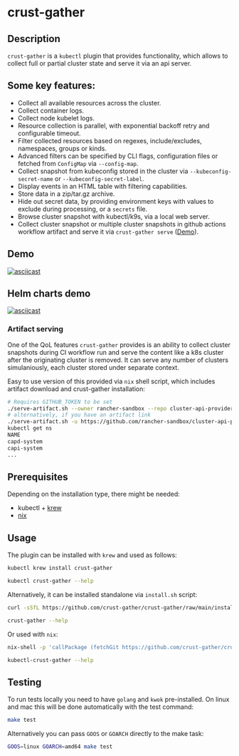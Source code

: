 # crust-gather

## Description

`crust-gather` is a `kubectl` plugin that provides functionality, which allows to collect full or partial cluster state and serve it via an api server.

## Some key features:

- Collect all available resources across the cluster.
- Collect container logs.
- Collect node kubelet logs.
- Resource collection is parallel, with exponential backoff retry and configurable timeout.
- Filter collected resources based on regexes, include/excludes, namespaces, groups or kinds.
- Advanced filters can be specified by CLI flags, configuration files or fetched from `ConfigMap` via `--config-map`.
- Collect snapshot from kubeconfig stored in the cluster via `--kubeconfig-secret-name` or `--kubeconfig-secret-label`.
- Display events in an HTML table with filtering capabilities.
- Store data in a zip/tar.gz archive.
- Hide out secret data, by providing environment keys with values to exclude during processing, or a `secrets` file.
- Browse cluster snapshot with kubectl/k9s, via a local web server.
- Collect cluster snapshot or multiple cluster snapshots in github actions workflow artifact and serve it via `crust-gather serve` ([Demo](#demo-artifact-serving)).

## Demo

[![asciicast](https://asciinema.org/a/632848.svg)](https://asciinema.org/a/632848)

## Helm charts demo

[![asciicast](https://asciinema.org/a/AfbGJSUUtAItmQVp2EEC6j2vo.svg)](https://asciinema.org/a/AfbGJSUUtAItmQVp2EEC6j2vo)

### Artifact serving

One of the QoL features `crust-gather` provides is an ability to collect cluster snapshots during CI workflow run and serve the content like a k8s cluster after the originating cluster is removed. It can serve any number of clusters simulaniously, each cluster stored under separate context.

Easy to use version of this provided via `nix` shell script, which includes artifact download and crust-gather installation:

```bash
# Requires GITHUB_TOKEN to be set
./serve-artifact.sh --owner rancher-sandbox --repo cluster-api-provider-rke2 --artifact_id 1461387168 &
# alternatively, if you have an artifact link
./serve-artifact.sh -u https://github.com/rancher-sandbox/cluster-api-provider-rke2/actions/runs/8923331571/artifacts/1467008322 &
kubectl get ns
NAME
capd-system
capi-system
...
```

## Prerequisites

Depending on the installation type, there might be needed:

- kubectl + [krew](https://krew.sigs.k8s.io/docs/user-guide/setup/install/)
- [nix](https://nixos.org/download/)

## Usage

The plugin can be installed with `krew` and used as follows:

```bash
kubectl krew install crust-gather

kubectl crust-gather --help
```

Alternatively, it can be installed standalone via `install.sh` script:
```bash
curl -sSfL https://github.com/crust-gather/crust-gather/raw/main/install.sh | sh

crust-gather --help
```

Or used with `nix`:
```bash
nix-shell -p 'callPackage (fetchGit https://github.com/crust-gather/crust-gather) {}'

kubectl-crust-gather --help
```

## Testing

To run tests locally you need to have `golang` and `kwok` pre-installed. On linux and mac this will be done automatically with the test command:
```bash
make test
```

Alternatively you can pass `GOOS` or `GOARCH` directly to the make task:
```bash
GOOS=linux GOARCH=amd64 make test
```
